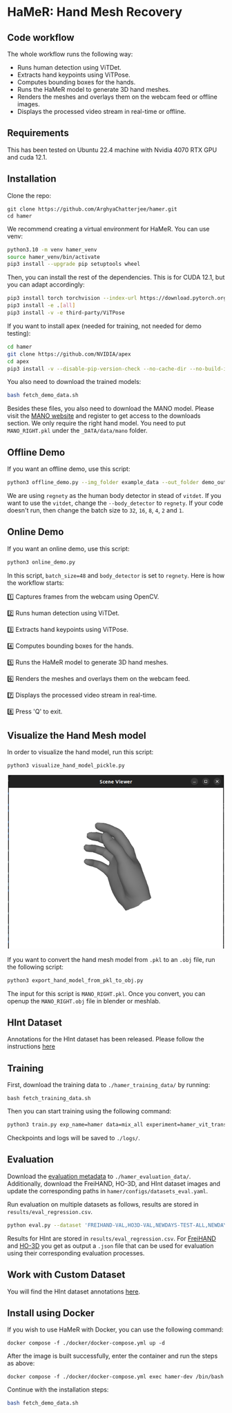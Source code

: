 # HaMeR: Hand Mesh Recovery

## Code workflow

The whole workflow runs the following way:

- Runs human detection using ViTDet.
- Extracts hand keypoints using ViTPose.
- Computes bounding boxes for the hands.
- Runs the HaMeR model to generate 3D hand meshes.
- Renders the meshes and overlays them on the webcam feed or offline images.
- Displays the processed video stream in real-time or offline.

## Requirements
This has been tested on Ubuntu 22.4 machine with Nvidia 4070 RTX GPU and cuda 12.1. 

## Installation
Clone the repo:
```
git clone https://github.com/ArghyaChatterjee/hamer.git
cd hamer
```

We recommend creating a virtual environment for HaMeR. You can use venv:
```bash
python3.10 -m venv hamer_venv
source hamer_venv/bin/activate
pip3 install --upgrade pip setuptools wheel
```

Then, you can install the rest of the dependencies. This is for CUDA 12.1, but you can adapt accordingly:
```bash
pip3 install torch torchvision --index-url https://download.pytorch.org/whl/cu121
pip3 install -e .[all]
pip3 install -v -e third-party/ViTPose
```

If you want to install apex (needed for training, not needed for demo testing):
```bash
cd hamer
git clone https://github.com/NVIDIA/apex
cd apex
pip3 install -v --disable-pip-version-check --no-cache-dir --no-build-isolation --config-settings "--build-option=--cpp_ext" --config-settings "--build-option=--cuda_ext" ./
```

You also need to download the trained models:
```bash
bash fetch_demo_data.sh
```

Besides these files, you also need to download the MANO model. Please visit the [MANO website](https://mano.is.tue.mpg.de) and register to get access to the downloads section.  We only require the right hand model. You need to put `MANO_RIGHT.pkl` under the `_DATA/data/mano` folder.

## Offline Demo

If you want an offline demo, use this script:
```bash
python3 offline_demo.py --img_folder example_data --out_folder demo_out --batch_size=48 --side_view --save_mesh --full_frame --body_detector regnety
```
We are using `regnety` as the human body detector in stead of `vitdet`. If you want to use the `vitdet`, change the `--body_detector` to `regnety`. If your code doesn't run, then change the batch size to `32`, `16`, `8`, `4`, `2` and `1`. 

## Online Demo

If you want an online demo, use this script:
```bash
python3 online_demo.py 
```
In this script, `batch_size=48` and `body_detector` is set to `regnety`. Here is how the workflow starts:

1️⃣ Captures frames from the webcam using OpenCV.

2️⃣ Runs human detection using ViTDet.

3️⃣ Extracts hand keypoints using ViTPose.

4️⃣ Computes bounding boxes for the hands.

5️⃣ Runs the HaMeR model to generate 3D hand meshes.

6️⃣ Renders the meshes and overlays them on the webcam feed.

7️⃣ Displays the processed video stream in real-time.

8️⃣ Press 'Q' to exit.


## Visualize the Hand Mesh model

In order to visualize the hand model, run this script:
```bash
python3 visualize_hand_model_pickle.py
```

<p align="center">
  <img src="assets/mano_hand_mesh.png" alt="Hand Mesh Model" width="500">
</p>

If you want to convert the hand mesh model from `.pkl` to an `.obj` file, run the following script:
```bash
python3 export_hand_model_from_pkl_to_obj.py
```
The input for this script is `MANO_RIGHT.pkl`. Once you convert, you can openup the `MANO_RIGHT.obj` file in blender or meshlab. 

## HInt Dataset
Annotations for the HInt dataset has been released. Please follow the instructions [here](https://github.com/ddshan/hint)

## Training
First, download the training data to `./hamer_training_data/` by running:
```
bash fetch_training_data.sh
```

Then you can start training using the following command:
```bash
python3 train.py exp_name=hamer data=mix_all experiment=hamer_vit_transformer trainer=gpu launcher=local
```
Checkpoints and logs will be saved to `./logs/`.

## Evaluation
Download the [evaluation metadata](https://www.dropbox.com/scl/fi/7ip2vnnu355e2kqbyn1bc/hamer_evaluation_data.tar.gz?rlkey=nb4x10uc8mj2qlfq934t5mdlh) to `./hamer_evaluation_data/`. Additionally, download the FreiHAND, HO-3D, and HInt dataset images and update the corresponding paths in  `hamer/configs/datasets_eval.yaml`.

Run evaluation on multiple datasets as follows, results are stored in `results/eval_regression.csv`. 
```bash
python eval.py --dataset 'FREIHAND-VAL,HO3D-VAL,NEWDAYS-TEST-ALL,NEWDAYS-TEST-VIS,NEWDAYS-TEST-OCC,EPICK-TEST-ALL,EPICK-TEST-VIS,EPICK-TEST-OCC,EGO4D-TEST-ALL,EGO4D-TEST-VIS,EGO4D-TEST-OCC'
```

Results for HInt are stored in `results/eval_regression.csv`. For [FreiHAND](https://github.com/lmb-freiburg/freihand) and [HO-3D](https://codalab.lisn.upsaclay.fr/competitions/4318) you get as output a `.json` file that can be used for evaluation using their corresponding evaluation processes.

## Work with Custom Dataset
You will find the HInt dataset annotations [here](https://github.com/ddshan/hint).

## Install using Docker 

If you wish to use HaMeR with Docker, you can use the following command:

```
docker compose -f ./docker/docker-compose.yml up -d
```

After the image is built successfully, enter the container and run the steps as above:

```
docker compose -f ./docker/docker-compose.yml exec hamer-dev /bin/bash
```

Continue with the installation steps:

```bash
bash fetch_demo_data.sh
```

